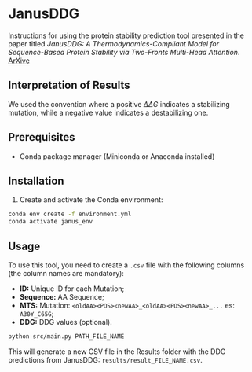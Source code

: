 # JanusDDG  

Instructions for using the protein stability prediction tool presented in the paper titled  *JanusDDG: A Thermodynamics-Compliant Model for
Sequence-Based Protein Stability via Two-Fronts Multi-Head
Attention*. [ArXive](https://arxiv.org/pdf/2504.03278)

## Interpretation of Results

We used the convention where a positive $\Delta\Delta G$ indicates a stabilizing mutation, while a negative value indicates a destabilizing one.

## Prerequisites

- Conda package manager (Miniconda or Anaconda installed)

## Installation

1. Create and activate the Conda environment:
```bash
conda env create -f environment.yml
conda activate janus_env

```



## Usage

To use this tool, you need to create a `.csv` file with the following columns (the column names are mandatory):
- **ID:** Unique ID for each Mutation;
- **Sequence:**  AA Sequence;
- **MTS:** Mutation: `<oldAA><POS><newAA>_<oldAA><POS><newAA>_...` es: `A30Y_C65G`;
- **DDG:** DDG values (optional).  


```sh
python src/main.py PATH_FILE_NAME
```


This will generate a new CSV file in the Results folder with the DDG predictions from JanusDDG:
`results/result_FILE_NAME.csv`.
